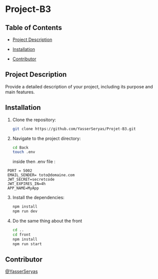 # Project-B3

## Table of Contents

- [Project Description](#project-description)
- [Installation](#installation)

- [Contributor](#contributor)

## Project Description

Provide a detailed description of your project, including its purpose and main features.

## Installation

1. Clone the repository:

   ```bash
   git clone https://github.com/YasserSeryas/Projet-B3.git
   ```

2. Navigate to the project directory:

   ```bash
   cd Back
   touch .env
   ```

   inside then .env file :

```NODE_ENV=development
 PORT = 5002
 EMAIL_SENDER= toto@domaine.com
 JWT_SECRET=secretcode
 JWT_EXPIRES_IN=4h
 APP_NAME=MyApp
```

3. Install the dependencies:

   ```bash
   npm install
   npm run dev
   ```

4. Do the same thing about the front

   ```bash
   cd ..
   cd front
   npm install
   npm run start
   ```

## Contributor

[@YasserSeryas](https://github.com/YasserSeryas)
